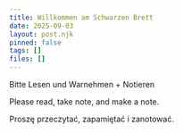 ```yaml
---
title: Willkommen am Schwarzen Brett
date: 2025-09-03
layout: post.njk
pinned: false
tags: []
files: []
---
```

Bitte Lesen und Warnehmen + Notieren

Please read, take note, and make a note.

Proszę przeczytać, zapamiętać i zanotować.

